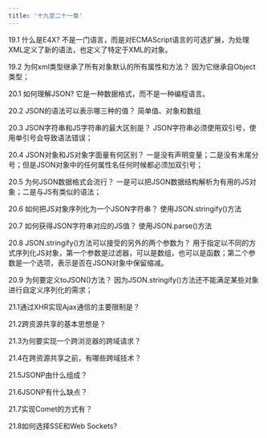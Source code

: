 ```yaml
---
title: '十九至二十一章'
---
```


19.1 什么是E4X?
不是一门语言，而是对ECMAScript语言的可选扩展，为处理XML定义了新的语法，也定义了特定于XML的对象。

19.2 为何xml类型继承了所有对象默认的所有属性和方法？
因为它继承自Object类型；

20.1 如何理解JSON?
它是一种数据格式，而不是一种编程语言。

20.2  JSON的语法可以表示哪三种的值？
简单值、对象和数组

20.3 JSON字符串和JS字符串的最大区别是？
JSON字符串必须使用双引号，使用单引号会导致语法错误；

20.4 JSON对象和JS对象字面量有何区别？
一是没有声明变量；二是没有末尾分号；但是JSON对象中的任何属性名任何时候都必须加双引号；

20.5 为何JSON数据格式会流行？
一是可以把JSON数据结构解析为有用的JS对象；二是与JS有类似的语法；

20.6 如何把JS对象序列化为一个JSON字符串？
使用JSON.stringify()方法

20.7 如何获得JSON字符串对应的JS值？
使用JSON.parse()方法

20.8 JSON.stringify()方法可以接受的另外的两个参数为？
用于指定以不同的方式序列化JS对象，第一个参数是过滤器，可以是数组，也可以是函数；第二个参数是一个选项，表示是否在JSON对象中保留缩减。

20.9 为何要定义toJSON()方法？
因为JSON.stringify()方法还不能满足某些对象进行自定义序列化的需求；

21.1通过XHR实现Ajax通信的主要限制是？

21.2跨资源共享的基本思想是？

21.3为何要实现一个跨浏览器的跨域请求？

21.4在跨资源共享之前，有哪些跨域技术？

21.5JSONP由什么组成？

21.6JSONP有什么缺点？

21.7实现Comet的方式有？

21.8如何选择SSE和Web Sockets?

